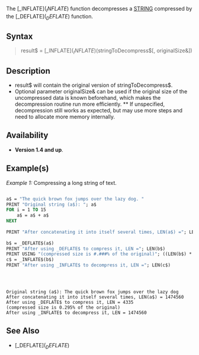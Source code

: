 The [_INFLATE$](_INFLATE$) function decompresses a [STRING](STRING) compressed by the [_DEFLATE$](_DEFLATE$) function.


## Syntax

> result$ = [_INFLATE$](_INFLATE$)(stringToDecompress$[, originalSize&])


## Description

* result$ will contain the original version of stringToDecompress$.
* Optional parameter originalSize& can be used if the original size of the uncompressed data is known beforehand, which makes the decompression routine run more efficiently.
** If unspecified, decompression still works as expected, but may use more steps and need to allocate more memory internally.


## Availability

* **Version 1.4 and up**.


## Example(s)

*Example 1:* Compressing a long string of text.

```vb

a$ = "The quick brown fox jumps over the lazy dog. "
PRINT "Original string (a$): "; a$
FOR i = 1 TO 15
    a$ = a$ + a$
NEXT
 
PRINT "After concatenating it into itself several times, LEN(a$) ="; LEN(a$)
 
b$ = _DEFLATE$(a$)
PRINT "After using _DEFLATE$ to compress it, LEN ="; LEN(b$)
PRINT USING "(compressed size is #.###% of the original)"; ((LEN(b$) * 100) / LEN(a$))
c$ = _INFLATE$(b$)
PRINT "After using _INFLATE$ to decompress it, LEN ="; LEN(c$)
 
```

```text


Original string (a$): The quick brown fox jumps over the lazy dog
After concatenating it into itself several times, LEN(a$) = 1474560
After using _DEFLATE$ to compress it, LEN = 4335
(compressed size is 0.295% of the original)
After using _INFLATE$ to decompress it, LEN = 1474560

```


## See Also

* [_DEFLATE$](_DEFLATE$)




